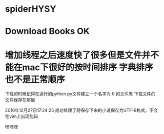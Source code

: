 # spiderHYSY

# Download Books OK 

# 增加线程之后速度快了很多但是文件并不能在mac下很好的按时间排序 字典排序也不是正常顺序

下载的时候记得在运行的python py文件建立一个名字为 0 的文件夹 下载文件的文件保存在那里

2016年12月27日17:24:25 成功处理了将保存下来的小说保存为UTF-8格式，不会在vim上出现乱码

嘿嘿嘿
